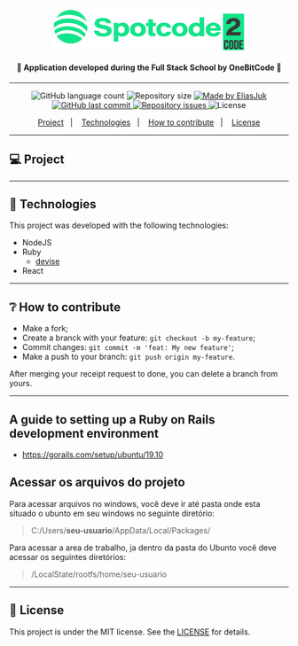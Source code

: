 <h4 align="center">
    <img alt="spotcode" title="#spotcode" src="readme/logo.png"/>
</h4>

<h4 align="center"> 
  🚀 Application developed during the Full Stack School by OneBitCode 🚀
</h4>

---

<p align="center">
  <img alt="GitHub language count" src="https://img.shields.io/github/languages/count/EliasJuk/spotcode">	
  <img alt="Repository size" src="https://img.shields.io/github/repo-size/EliasJuk/spotcode">
	
  <a href="https://www.linkedin.com/in/eliaspjuk/">
    <img alt="Made by EliasJuk" src="https://img.shields.io/badge/made%20by-EliasJuk-%2304D361">
  </a>
  
  <a href="https://github.com/EliasJuk/spotcode/commits/master">
    <img alt="GitHub last commit" src="https://img.shields.io/github/last-commit/EliasJuk/spotcode">
  </a>
  
  <a href="https://github.com/EliasJuk/spotcode/issues">
    <img alt="Repository issues" src="https://img.shields.io/github/issues/EliasJuk/spotcode">
  </a>
  
  <img alt="License" src="https://img.shields.io/badge/license-MIT-brightgreen"> 
<p>


<p align="center">
  <a href="#-project">Project</a>&nbsp;&nbsp;&nbsp;|&nbsp;&nbsp;&nbsp;
  <a href="#rocket-Technologies">Technologies</a>&nbsp;&nbsp;&nbsp;|&nbsp;&nbsp;&nbsp;
  <a href="#-How-to-contribute">How to contribute</a>&nbsp;&nbsp;&nbsp;|&nbsp;&nbsp;&nbsp;
  <a href="#memo-license">License</a>
</p>

---

## 💻 Project

---

## :rocket: Technologies

This project was developed with the following technologies:

- NodeJS
- Ruby
    - [devise](https://github.com/heartcombo/devise)
- React

---

## ❔ How to contribute

- Make a fork;
- Create a branck with your feature: `git checkout -b my-feature`;
- Commit changes: `git commit -m 'feat: My new feature'`;
- Make a push to your branch: `git push origin my-feature`.

After merging your receipt request to done, you can delete a branch from yours.

---

## A guide to setting up a Ruby on Rails development environment

- https://gorails.com/setup/ubuntu/19.10


## Acessar os arquivos do projeto

<p>Para acessar arquivos no windows, você deve ir até pasta onde esta situado o ubunto em seu windows no seguinte diretório:</p>

> C:/Users/**seu-usuario**/AppData/Local/Packages/

<p>Para acessar a area de trabalho, ja dentro da pasta do Ubunto você deve acessar os seguintes diretórios:</p>

> /LocalState/rootfs/home/seu-usuario


---

## :memo: License

This project is under the MIT license. See the [LICENSE](LICENSE.md) for details.


